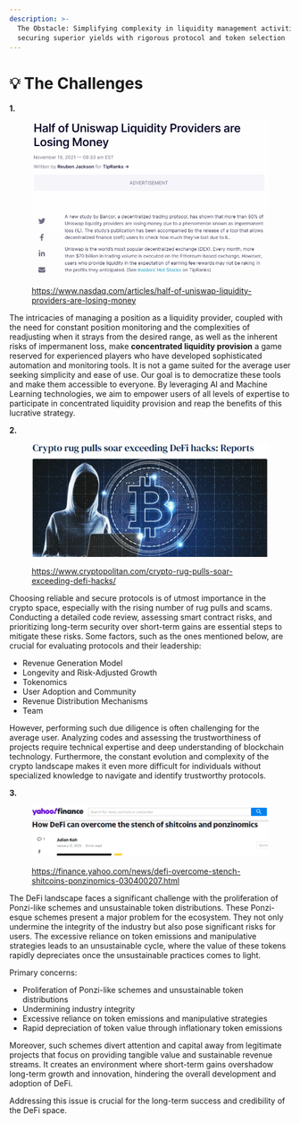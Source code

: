 ```yaml
---
description: >-
  The Obstacle: Simplifying complexity in liquidity management activities,
  securing superior yields with rigorous protocol and token selection
---
```


# 💡 The Challenges

**1.**

<figure><img src="../.gitbook/assets/image (4) (1) (1).png" alt=""><figcaption><p>  <a href="https://www.nasdaq.com/articles/half-of-uniswap-liquidity-providers-are-losing-money">https://www.nasdaq.com/articles/half-of-uniswap-liquidity-providers-are-losing-money</a>  </p></figcaption></figure>

The intricacies of managing a position as a liquidity provider, coupled with the need for constant position monitoring and the complexities of readjusting when it strays from the desired range, as well as the inherent risks of impermanent loss, make **concentrated liquidity provision** a game reserved for experienced players who have developed sophisticated automation and monitoring tools. It is not a game suited for the average user seeking simplicity and ease of use. Our goal is to democratize these tools and make them accessible to everyone. By leveraging AI and Machine Learning technologies, we aim to empower users of all levels of expertise to participate in concentrated liquidity provision and reap the benefits of this lucrative strategy.

**2.**

<figure><img src="../.gitbook/assets/image (5) (1) (1).png" alt=""><figcaption><p> <a href="https://www.cryptopolitan.com/crypto-rug-pulls-soar-exceeding-defi-hacks/">https://www.cryptopolitan.com/crypto-rug-pulls-soar-exceeding-defi-hacks/</a></p></figcaption></figure>

Choosing reliable and secure protocols is of utmost importance in the crypto space, especially with the rising number of rug pulls and scams. Conducting a detailed code review, assessing smart contract risks, and prioritizing long-term security over short-term gains are essential steps to mitigate these risks. Some factors, such as the ones mentioned below, are crucial for evaluating protocols and their leadership:

* Revenue Generation Model
* Longevity and Risk-Adjusted Growth
* Tokenomics
* User Adoption and Community
* Revenue Distribution Mechanisms
* Team

However, performing such due diligence is often challenging for the average user. Analyzing codes and assessing the trustworthiness of projects require technical expertise and deep understanding of blockchain technology. Furthermore, the constant evolution and complexity of the crypto landscape makes it even more difficult for individuals without specialized knowledge to navigate and identify trustworthy protocols.

**3.**

<figure><img src="../.gitbook/assets/image (2) (1) (1).png" alt=""><figcaption><p><a href="https://finance.yahoo.com/news/defi-overcome-stench-shitcoins-ponzinomics-030400207.html">https://finance.yahoo.com/news/defi-overcome-stench-shitcoins-ponzinomics-030400207.html</a></p></figcaption></figure>

The DeFi landscape faces a significant challenge with the proliferation of Ponzi-like schemes and unsustainable token distributions. These Ponzi-esque schemes present a major problem for the ecosystem. They not only undermine the integrity of the industry but also pose significant risks for users. The excessive reliance on token emissions and manipulative strategies leads to an unsustainable cycle, where the value of these tokens rapidly depreciates once the unsustainable practices comes to light.&#x20;

Primary concerns:

* Proliferation of Ponzi-like schemes and unsustainable token distributions
* Undermining industry integrity
* Excessive reliance on token emissions and manipulative strategies
* Rapid depreciation of token value through inflationary token emissions

Moreover, such schemes divert attention and capital away from legitimate projects that focus on providing tangible value and sustainable revenue streams. It creates an environment where short-term gains overshadow long-term growth and innovation, hindering the overall development and adoption of DeFi.

Addressing this issue is crucial for the long-term success and credibility of the DeFi space.
